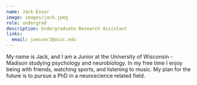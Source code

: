 ```yaml
---
name: Jack Esser
image: images/jack.jpeg
role: undergrad
description: Undergraduate Research Assistant
links:
  email: jaesser3@wisc.edu
---
```


My name is Jack, and I am a Junior at the University of Wisconsin - Madison studying psychology and neurobiology. In my free time I enjoy being with friends, watching sports, and listening to music. My plan for the future is to pursue a PhD in a neuroscience related field.
